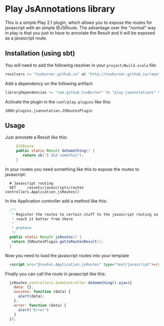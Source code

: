 # Play JsAnnotations library

This is a simple Play 2.1 plugin, which allows you to expose the routes for javascript with an simple @JSRoute.
The advantage over the "normal" way in play is that you just to have to annotate the Result and it will be exposed as a javascript route.

## Installation (using sbt)

You will need to add the following resolver in your `project/Build.scala` file:

```scala
resolvers += "tuxburner.github.io" at "http://tuxburner.github.io/repo"
```

Add a dependency on the following artifact:

```scala
libraryDependencies += "com.github.tuxBurner" %% "play-jsannotations" % "1.2.0"
```

Activate the plugin in the `conf/play.plugins` like this:

```
1000:plugins.jsannotation.JSRoutesPlugin
```


## Usage

Just annotate a Result like this:

```java
     @JSRoute
     public static Result doSomething() {
        return ok("I did somethin");
     }
```

In your routes you need something like this to expose the routes to javascript:

```
  # Javascript routing
  GET     /assets/javascripts/routes   controllers.Application.jsRoutes()
```

In the Application controller add a method like this:
```java
  /**
   * Register the routes to certain stuff to the javascript routing so we can
   * reach it better from there
   *
   * @return
   */
  public static Result jsRoutes() {
   return JSRoutesPlugin.getJsRoutesResult();
  }
```

Now you need to load the javascript routes into your  template

```html
  <script src="@routes.Application.jsRoutes" type="text/javascript"></script>
```

Finally you can call the route in javascript like this:

```javascript
  jsRoutes.controllers.SomeController.doSomething().ajax({
    data: {},
    success: function (data) {
      alert(data);
    },
    error: function (data) {
      alert('Error')
    }
  });
```
